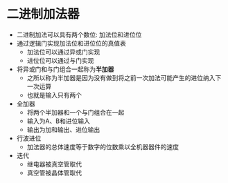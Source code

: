 # 二进制加法器
- 二进制加法可以具有两个数位: 加法位和进位位
- 通过逻辑门实现加法位和进位位的真值表
    - 加法位可以通过异或门实现
    - 进位位可以通过与门实现
- 将异或门和与门组合一起称为**半加器**
    - 之所以称为半加器是因为没有做到将之前一次加法可能产生的进位纳入下一次运算
    - 也就是输入只有两个
- 全加器
    - 将两个半加器和一个与门组合在一起
    - 输入为A、B和进位输入
    - 输出为加和输出、进位输出
- 行波进位
    - 加法器的总体速度等于数字的位数乘以全机器器件的速度
- 迭代
    - 继电器被真空管取代
    - 真空管被晶体管取代